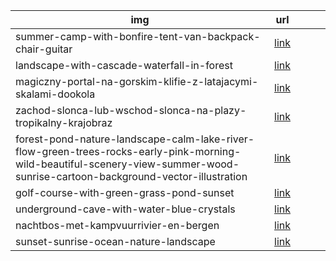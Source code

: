 | img                                                                                                                                                                           |                                                                                                                         url                                                                                                                         |   |   |   |
|-------------------------------------------------------------------------------------------------------------------------------------------------------------------------------|:---------------------------------------------------------------------------------------------------------------------------------------------------------------------------------------------------------------------------------------------------:|:-:|:-:|:-:|
| summer-camp-with-bonfire-tent-van-backpack-chair-guitar                                                                                                                       |                                                              [link](https://img.freepik.com/free-vector/summer-camp-with-bonfire-tent-van-backpack-chair-guitar_107791-5223.jpg?w=1200)                                                             |   |   |   |
| landscape-with-cascade-waterfall-in-forest                                                                                                                                    |                                                                    [link](https://img.freepik.com/free-vector/landscape-with-cascade-waterfall-in-forest_107791-7143.jpg?w=1200)                                                                    |   |   |   |
| magiczny-portal-na-gorskim-klifie-z-latajacymi-skalami-dookola                                                                                                                |                                                        [link](https://img.freepik.com/darmowe-wektory/magiczny-portal-na-gorskim-klifie-z-latajacymi-skalami-dookola_107791-4674.jpg?w=1200)                                                        |   |   |   |
| zachod-slonca-lub-wschod-slonca-na-plazy-tropikalny-krajobraz                                                                                                                 |                                                         [link](https://img.freepik.com/darmowe-wektory/zachod-slonca-lub-wschod-slonca-na-plazy-tropikalny-krajobraz_107791-1775.jpg?w=1200)                                                        |   |   |   |
| forest-pond-nature-landscape-calm-lake-river-flow-green-trees-rocks-early-pink-morning-wild-beautiful-scenery-view-summer-wood-sunrise-cartoon-background-vector-illustration | [link](https://img.freepik.com/premium-vector/forest-pond-nature-landscape-calm-lake-river-flow-green-trees-rocks-early-pink-morning-wild-beautiful-scenery-view-summer-wood-sunrise-cartoon-background-vector-illustration_107791-7555.jpg?w=1200) |   |   |   |
| golf-course-with-green-grass-pond-sunset                                                                                                                                      |                                                                     [link](https://img.freepik.com/free-vector/golf-course-with-green-grass-pond-sunset_107791-6976.jpg?w=1200)                                                                     |   |   |   |
| underground-cave-with-water-blue-crystals                                                                                                                                     |                                                                     [link](https://img.freepik.com/free-vector/underground-cave-with-water-blue-crystals_107791-7339.jpg?w=1200)                                                                    |   |   |   |
| nachtbos-met-kampvuurrivier-en-bergen                                                                                                                                         |                                                                      [link](https://img.freepik.com/vrije-vector/nachtbos-met-kampvuurrivier-en-bergen_107791-6993.jpg?w=1200)                                                                      |   |   |   |
| sunset-sunrise-ocean-nature-landscape                                                                                                                                         |                                                                       [link](https://img.freepik.com/free-vector/sunset-sunrise-ocean-nature-landscape_33099-2244.jpg?w=1100)                                                                       |   |   |   |
